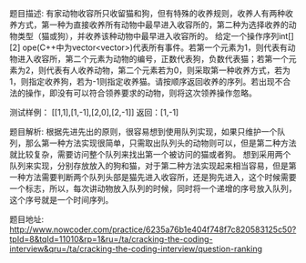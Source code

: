 ﻿题目描述:
    有家动物收容所只收留猫和狗，但有特殊的收养规则，收养人有两种收养方式，第一种为直接收养所有动物中最早进入收容所的，第二种为选择收养的动物类型（猫或狗），并收养该种动物中最早进入收容所的。
    给定一个操作序列int[][2] ope(C++中为vector<vector<int>>)代表所有事件。若第一个元素为1，则代表有动物进入收容所，第二个元素为动物的编号，正数代表狗，负数代表猫；若第一个元素为2，则代表有人收养动物，第二个元素若为0，则采取第一种收养方式，若为1，则指定收养狗，若为-1则指定收养猫。请按顺序返回收养的序列。若出现不合法的操作，即没有可以符合领养要求的动物，则将这次领养操作忽略。

测试样例：
[[1,1],[1,-1],[2,0],[2,-1]]
返回：[1,-1]

题目解析:
根据先进先出的原则，很容易想到使用队列实现，如果只维护一个队列，那么第一种方法实现很简单，只需取出队列头的动物则可以，但是第二种方法就比较复杂，需要访问整个队列来找出第一个被访问的猫或者狗。
想到采用两个队列来实现，分别存放放入的狗和猫，对于第二种方法实现起来相当容易，但是第一种方法需要判断两个队列头部是猫先进入收容所，还是狗先进入，这个时候需要一个标志，所以，每次讲动物放入队列的时候，同时将一个递增的序号放入队列，这个序号就是一个时间序列。

题目地址:
http://www.nowcoder.com/practice/6235a76b1e404f748f7c820583125c50?tpId=8&tqId=11010&rp=1&ru=/ta/cracking-the-coding-interview&qru=/ta/cracking-the-coding-interview/question-ranking